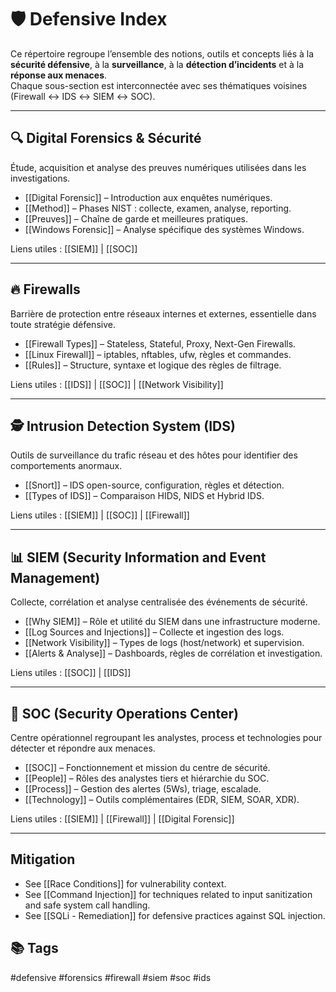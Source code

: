 # 🛡️ Defensive Index

Ce répertoire regroupe l’ensemble des notions, outils et concepts liés à la **sécurité défensive**, à la **surveillance**, à la **détection d’incidents** et à la **réponse aux menaces**.  
Chaque sous-section est interconnectée avec ses thématiques voisines (Firewall ↔ IDS ↔ SIEM ↔ SOC).

---

## 🔍 Digital Forensics & Sécurité
Étude, acquisition et analyse des preuves numériques utilisées dans les investigations.

- [[Digital Forensic]] – Introduction aux enquêtes numériques.  
- [[Method]] – Phases NIST : collecte, examen, analyse, reporting.  
- [[Preuves]] – Chaîne de garde et meilleures pratiques.  
- [[Windows Forensic]] – Analyse spécifique des systèmes Windows.

Liens utiles : [[SIEM]] | [[SOC]]

---

## 🔥 Firewalls
Barrière de protection entre réseaux internes et externes, essentielle dans toute stratégie défensive.

- [[Firewall Types]] – Stateless, Stateful, Proxy, Next-Gen Firewalls.  
- [[Linux Firewall]] – iptables, nftables, ufw, règles et commandes.  
- [[Rules]] – Structure, syntaxe et logique des règles de filtrage.

Liens utiles : [[IDS]] | [[SOC]] | [[Network Visibility]]

---

## 🕵️ Intrusion Detection System (IDS)
Outils de surveillance du trafic réseau et des hôtes pour identifier des comportements anormaux.

- [[Snort]] – IDS open-source, configuration, règles et détection.  
- [[Types of IDS]] – Comparaison HIDS, NIDS et Hybrid IDS.

Liens utiles : [[SIEM]] | [[SOC]] | [[Firewall]]

---

## 📊 SIEM (Security Information and Event Management)
Collecte, corrélation et analyse centralisée des événements de sécurité.

- [[Why SIEM]] – Rôle et utilité du SIEM dans une infrastructure moderne.  
- [[Log Sources and Injections]] – Collecte et ingestion des logs.  
- [[Network Visibility]] – Types de logs (host/network) et supervision.  
- [[Alerts & Analyse]] – Dashboards, règles de corrélation et investigation.

Liens utiles : [[SOC]] | [[IDS]]

---

## 🧠 SOC (Security Operations Center)
Centre opérationnel regroupant les analystes, process et technologies pour détecter et répondre aux menaces.

- [[SOC]] – Fonctionnement et mission du centre de sécurité.  
- [[People]] – Rôles des analystes tiers et hiérarchie du SOC.  
- [[Process]] – Gestion des alertes (5Ws), triage, escalade.  
- [[Technology]] – Outils complémentaires (EDR, SIEM, SOAR, XDR).

Liens utiles : [[SIEM]] | [[Firewall]] | [[Digital Forensic]]

---
## Mitigation 
- See [[Race Conditions]] for vulnerability context.
- See [[Command Injection]] for techniques related to input sanitization and safe system call handling.
- See [[SQLi - Remediation]] for defensive practices against SQL injection.
## 📚 Tags
#defensive #forensics #firewall #siem #soc #ids